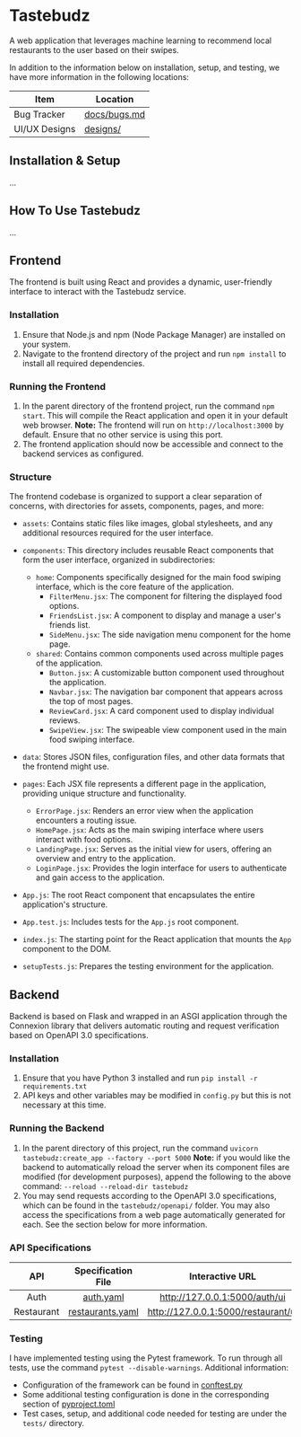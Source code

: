 # Tastebudz
A web application that leverages machine learning to recommend local restaurants to the user based on their swipes.

In addition to the information below on installation, setup, and testing, we have more information in the following locations:

| Item | Location |
| --- | --- |
| Bug Tracker | [docs/bugs.md](docs/bugs.md) |
| UI/UX Designs | [designs/](designs/) |

## Installation & Setup
...

## How To Use Tastebudz
...

## Frontend
The frontend is built using React and provides a dynamic, user-friendly interface to interact with the Tastebudz service.

### Installation
  1. Ensure that Node.js and npm (Node Package Manager) are installed on your system.
  2. Navigate to the frontend directory of the project and run `npm install` to install all required dependencies.

### Running the Frontend
  1. In the parent directory of the frontend project, run the command `npm start`. This will compile the React application and open it in your default web browser.
  __Note:__ The frontend will run on `http://localhost:3000` by default. Ensure that no other service is using this port. 
  2. The frontend application should now be accessible and connect to the backend services as configured.
### Structure
The frontend codebase is organized to support a clear separation of concerns, with directories for assets, components, pages, and more:
- `assets`: Contains static files like images, global stylesheets, and any additional resources required for the user interface.
- `components`: This directory includes reusable React components that form the user interface, organized in subdirectories:
  - `home`: Components specifically designed for the main food swiping interface, which is the core feature of the application.
    - `FilterMenu.jsx`: The component for filtering the displayed food options.
    - `FriendsList.jsx`: A component to display and manage a user's friends list.
    - `SideMenu.jsx`: The side navigation menu component for the home page.
  - `shared`: Contains common components used across multiple pages of the application.
    - `Button.jsx`: A customizable button component used throughout the application.
    - `Navbar.jsx`: The navigation bar component that appears across the top of most pages.
    - `ReviewCard.jsx`: A card component used to display individual reviews.
    - `SwipeView.jsx`: The swipeable view component used in the main food swiping interface.

- `data`: Stores JSON files, configuration files, and other data formats that the frontend might use.

- `pages`: Each JSX file represents a different page in the application, providing unique structure and functionality.
  - `ErrorPage.jsx`: Renders an error view when the application encounters a routing issue.
  - `HomePage.jsx`: Acts as the main swiping interface where users interact with food options.
  - `LandingPage.jsx`: Serves as the initial view for users, offering an overview and entry to the application.
  - `LoginPage.jsx`: Provides the login interface for users to authenticate and gain access to the application.

- `App.js`: The root React component that encapsulates the entire application's structure.

- `App.test.js`: Includes tests for the `App.js` root component.

- `index.js`: The starting point for the React application that mounts the `App` component to the DOM.

- `setupTests.js`: Prepares the testing environment for the application.

## Backend
Backend is based on Flask and wrapped in an ASGI application through the Connexion library that delivers automatic routing and request verification based on OpenAPI 3.0 specifications.

### Installation
  1. Ensure that you have Python 3 installed and run `pip install -r requirements.txt`
  2. API keys and other variables may be modified in `config.py` but this is not necessary at this time.

### Running the Backend
  1. In the parent directory of this project, run the command `uvicorn tastebudz:create_app --factory --port 5000`
  __Note:__ if you would like the backend to automatically reload the server when its component files are modified (for development purposes), append the following to the above command: `--reload --reload-dir tastebudz`
  2. You may send requests according to the OpenAPI 3.0 specifications, which can be found in the `tastebudz/openapi/` folder. You may also access the specifications from a web page automatically generated for each. See the section below for more information.

### API Specifications
| API | Specification File | Interactive URL |
| :--: | :--: | :--: |
| Auth | [auth.yaml](./tastebudz/openapi/auth.yaml) | http://127.0.0.1:5000/auth/ui |
| Restaurant | [restaurants.yaml](./tastebudz/openapi/restaurants.yaml) | http://127.0.0.1:5000/restaurant/ui |

### Testing
I have implemented testing using the Pytest framework. To run through all tests, use the command `pytest --disable-warnings`. Additional information:
- Configuration of the framework can be found in [conftest.py](conftest.py)
- Some additional testing configuration is done in the corresponding section of [pyproject.toml](pyproject.toml)
- Test cases, setup, and additional code needed for testing are under the `tests/` directory.

